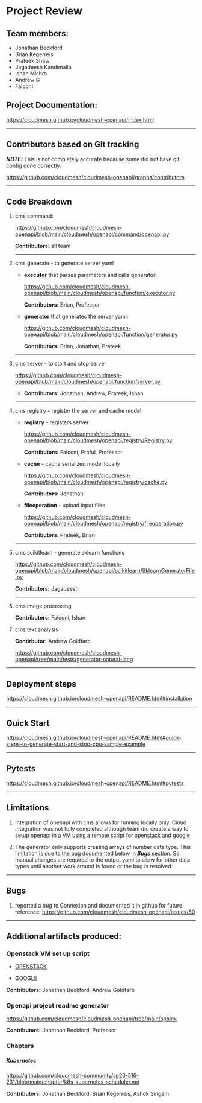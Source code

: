 # Project Review

## Team members:
  - Jonathan Beckford
  - Brian Kegerreis
  - Prateek Shaw
  - Jagadeesh Kandimalla
  - Ishan Mishra
  - Andrew G
  - Falconi

## Project Documentation:

<https://cloudmesh.github.io/cloudmesh-openapi/index.html>

-----------

## Contributors based on Git tracking

***NOTE:*** This is not completely accurate because some did not have git config done correctly.

<https://github.com/cloudmesh/cloudmesh-openapi/graphs/contributors>

-----------

## Code Breakdown

1. cms command:

    <https://github.com/cloudmesh/cloudmesh-openapi/blob/main/cloudmesh/openapi/command/openapi.py>

    **Contributors:** all team

    -----------

2. cms generate - to generate server yaml
    - **executor** that parses parameters and calls generator:
         
         <https://github.com/cloudmesh/cloudmesh-openapi/blob/main/cloudmesh/openapi/function/executor.py>
         
         **Contributors:**  Brian, Professor
        
    - **generator** that generates the server yaml:
         
         <https://github.com/cloudmesh/cloudmesh-openapi/blob/main/cloudmesh/openapi/function/generator.py>
         
        **Contributors:**  Brian, Jonathan, Prateek

    -----------

3. cms server - to start and stop server

    <https://github.com/cloudmesh/cloudmesh-openapi/blob/main/cloudmesh/openapi/function/server.py>
 
    - **Contributors:**  Jonathan, Andrew, Prateek, Ishan

    -----------

4. cms registry - register the server and cache model

    - **registry** - registers server 
    
        <https://github.com/cloudmesh/cloudmesh-openapi/blob/main/cloudmesh/openapi/registry/Registry.py>
    
        **Contributors:** Falconi, Praful, Professor

    - **cache** - cache serialized model locally

        <https://github.com/cloudmesh/cloudmesh-openapi/blob/main/cloudmesh/openapi/registry/cache.py>
      
        **Contributors:** Jonathan
      
    - **fileoperation** - upload input files

        <https://github.com/cloudmesh/cloudmesh-openapi/blob/main/cloudmesh/openapi/registry/fileoperation.py>
    
        **Contributors:** Prateek, Brian 

    -----------

5. cms scikitlearn - generate sklearn functions

    <https://github.com/cloudmesh/cloudmesh-openapi/blob/main/cloudmesh/openapi/scikitlearn/SklearnGeneratorFile.py>
    
    **Contributors:** Jagadeesh

      -----------

6. cms image processing

    **Contributors:** Falconi, Ishan
    
7. cms text analysis
    
    **Contirbutor:** Andrew Goldfarb
    
    <https://github.com/cloudmesh/cloudmesh-openapi/tree/main/tests/generator-natural-lang>

-----------

## Deployment steps

   <https://cloudmesh.github.io/cloudmesh-openapi/README.html#installation>


-----------


## Quick Start

   <https://cloudmesh.github.io/cloudmesh-openapi/README.html#quick-steps-to-generate-start-and-stop-cpu-sample-example>
   
-----------

## Pytests

   <https://cloudmesh.github.io/cloudmesh-openapi/README.html#pytests>

-----------

## Limitations

1. Integration of openapi with cms allows for running locally only.  Cloud integration was not fully completed although team did create a way to setup openapi in a VM using a remote script for [openstack](https://github.com/cloudmesh/get/blob/main/openapi/ubuntu18.04/index.html) and [google](https://github.com/cloudmesh/get/blob/main/openapi/google/index.html)  

2. The generator only supports creating arrays of number data type.  This limitation is due to the bug documented below in ***Bugs*** section.  So manual changes are required to the output yaml to allow for other data types until another work around is found or the bug is resolved.

-----------

## Bugs

1. reported a bug to Connexion and documented it in github for future reference:
  <https://github.com/cloudmesh/cloudmesh-openapi/issues/60>

-----------

## Additional artifacts produced:

### Openstack VM set up script

   - [OPENSTACK](https://github.com/cloudmesh/get/blob/main/openapi/ubuntu18.04/index.html)
   
   - [GOOGLE](https://github.com/cloudmesh/get/blob/main/openapi/google/index.html)

   **Contributors:** Jonathan Beckford, Andrew Goldfarb

  
### Openapi project readme generator

   <https://github.com/cloudmesh/cloudmesh-openapi/tree/main/sphinx>

   **Contributors:** Jonathan Beckford, Professor

  
### Chapters

##### Kubernetes

   <https://github.com/cloudmesh-community/sp20-516-231/blob/main/chapter/k8s-kubernetes-scheduler.md>

   **Contributors:**  Jonathan Beckford, Brian Kegerreis, Ashok Singam




